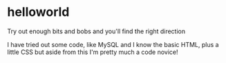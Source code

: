 # helloworld
Try out enough bits and bobs and you'll find the right direction

I have tried out some code, like MySQL and I know the basic HTML, plus a little CSS but aside from this I'm pretty much a code novice!
